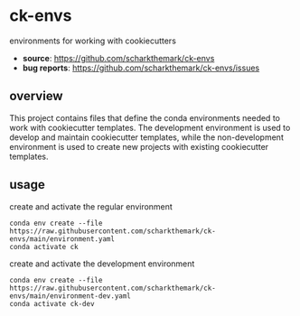# ck-envs

environments for working with cookiecutters

-   **source**: https://github.com/scharkthemark/ck-envs
-   **bug reports**: https://github.com/scharkthemark/ck-envs/issues

## overview

This project contains files that define the conda environments needed to work with cookiecutter templates. The development environment is used to develop and maintain cookiecutter templates, while the non-development environment is used to create new projects with existing cookiecutter templates.

## usage

create and activate the regular environment

```shell
conda env create --file https://raw.githubusercontent.com/scharkthemark/ck-envs/main/environment.yaml
conda activate ck
```

create and activate the development environment

```shell
conda env create --file https://raw.githubusercontent.com/scharkthemark/ck-envs/main/environment-dev.yaml
conda activate ck-dev
```
